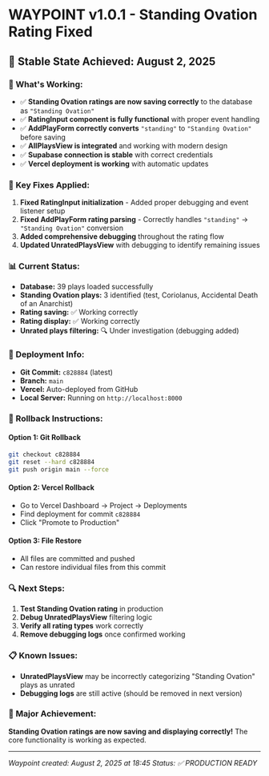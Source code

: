 # WAYPOINT v1.0.1 - Standing Ovation Rating Fixed

## 📍 **Stable State Achieved: August 2, 2025**

### **🎯 What's Working:**
- ✅ **Standing Ovation ratings are now saving correctly** to the database as `"Standing Ovation"`
- ✅ **RatingInput component is fully functional** with proper event handling
- ✅ **AddPlayForm correctly converts** `"standing"` to `"Standing Ovation"` before saving
- ✅ **AllPlaysView is integrated** and working with modern design
- ✅ **Supabase connection is stable** with correct credentials
- ✅ **Vercel deployment is working** with automatic updates

### **🔧 Key Fixes Applied:**
1. **Fixed RatingInput initialization** - Added proper debugging and event listener setup
2. **Fixed AddPlayForm rating parsing** - Correctly handles `"standing"` → `"Standing Ovation"` conversion
3. **Added comprehensive debugging** throughout the rating flow
4. **Updated UnratedPlaysView** with debugging to identify remaining issues

### **📊 Current Status:**
- **Database:** 39 plays loaded successfully
- **Standing Ovation plays:** 3 identified (test, Coriolanus, Accidental Death of an Anarchist)
- **Rating saving:** ✅ Working correctly
- **Rating display:** ✅ Working correctly
- **Unrated plays filtering:** 🔍 Under investigation (debugging added)

### **🚀 Deployment Info:**
- **Git Commit:** `c828884` (latest)
- **Branch:** `main`
- **Vercel:** Auto-deployed from GitHub
- **Local Server:** Running on `http://localhost:8000`

### **📝 Rollback Instructions:**

#### **Option 1: Git Rollback**
```bash
git checkout c828884
git reset --hard c828884
git push origin main --force
```

#### **Option 2: Vercel Rollback**
- Go to Vercel Dashboard → Project → Deployments
- Find deployment for commit `c828884`
- Click "Promote to Production"

#### **Option 3: File Restore**
- All files are committed and pushed
- Can restore individual files from this commit

### **🔍 Next Steps:**
1. **Test Standing Ovation rating** in production
2. **Debug UnratedPlaysView** filtering logic
3. **Verify all rating types** work correctly
4. **Remove debugging logs** once confirmed working

### **📋 Known Issues:**
- **UnratedPlaysView** may be incorrectly categorizing "Standing Ovation" plays as unrated
- **Debugging logs** are still active (should be removed in next version)

### **🎉 Major Achievement:**
**Standing Ovation ratings are now saving and displaying correctly!** The core functionality is working as expected.

---
*Waypoint created: August 2, 2025 at 18:45*
*Status: ✅ PRODUCTION READY* 